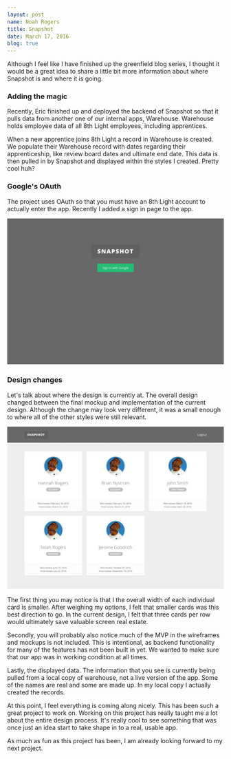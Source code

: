 ```yaml
---
layout: post
name: Noah Rogers
title: Snapshot
date: March 17, 2016
blog: true
---
```


Although I feel like I have finished up the greenfield blog series, I thought it would be a great idea to share a little bit more information about where Snapshot is and where it is going.

### Adding the magic
Recently, Eric finished up and deployed the backend of Snapshot so that it pulls data from another one of our internal apps, Warehouse. Warehouse holds employee data of all 8th Light employees, including apprentices.

When a new apprentice joins 8th Light a record in Warehouse is created. We populate their Warehouse record with dates regarding their apprenticeship, like review board dates and ultimate end date. This data is then pulled in by Snapshot and displayed within the styles I created. Pretty cool huh?

### Google's OAuth
The project uses OAuth so that you must have an 8th Light account to actually enter the app. Recently I added a sign in page to the app.

<div class="blog__image">
  <img src="/assets/images/blog/snapshot/snapshot1.jpg">
</div>

### Design changes
Let's talk about where the design is currently at. The overall design changed between the final mockup and implementation of the current design. Although the change may look very different, it was a small enough to where all of the other styles were still relevant.

<div class="blog__image">
  <img src="/assets/images/blog/snapshot/snapshot2.jpg">
</div>

The first thing you may notice is that I the overall width of each individual card is smaller. After weighing my options, I felt that smaller cards was this best direction to go. In the current design, I felt that three cards per row would ultimately save valuable screen real estate.

Secondly, you will probably also notice much of the MVP in the wireframes and mockups is not included. This is intentional, as backend functionality for many of the features has not been built in yet. We wanted to make sure that our app was in working condition at all times.

Lastly, the displayed data. The information that you see is currently being pulled from a local copy of warehouse, not a live version of the app. Some of the names are real and some are made up. In my local copy I actually created the records.

At this point, I feel everything is coming along nicely. This has been such a great project to work on. Working on this project has really taught me a lot about the entire design process. It's really cool to see something that was once just an idea start to take shape in to a real, usable app.

As much as fun as this project has been, I am already looking forward to my next project.
